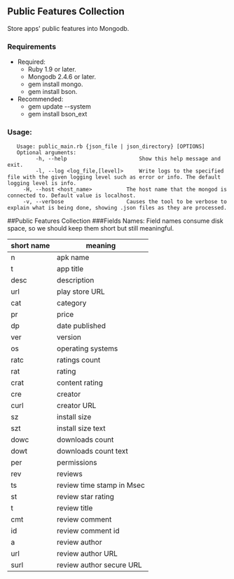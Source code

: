 ## Public Features Collection
Store apps' public features into Mongodb.

### Requirements
* Required:
  * Ruby 1.9 or later.
  * Mongodb 2.4.6 or later.
  * gem install mongo.
  * gem install bson.
* Recommended:
  * gem update --system
  * gem install bson_ext

### Usage:
```
   Usage: public_main.rb {json_file | json_directory} [OPTIONS]
   Optional arguments: 
         -h, --help                       Show this help message and exit.
         -l, --log <log_file,[level]>     Write logs to the specified file with the given logging level such as error or info. The default logging level is info.
	 -H, --host <host_name>           The host name that the mongod is connected to. Default value is localhost.
	 -v, --verbose                    Causes the tool to be verbose to explain what is being done, showing .json files as they are processed.
```

##Public Features Collection
###Fields Names:
Field names consume disk space, so we should keep them short but still meaningful.

|short name |  meaning                  |
|-----------|---------------------------|
| n         | apk name                  |
| t         | app title                 |
| desc      | description               |
| url       | play store URL            |
| cat       | category                  |
| pr        | price                     |
| dp        | date published            |
| ver       | version                   |
| os        | operating systems         |
| ratc      | ratings count             |
| rat       | rating                    |
| crat      | content rating            |
| cre       | creator                   |
| curl      | creator URL               |
| sz        | install size              |
| szt       | install size text         |
| dowc      | downloads count           |
| dowt      | downloads count text      |
| per       | permissions               |
| rev       | reviews                   |
| ts        | review time stamp in Msec |
| st        | review star rating        |
| t         | review title              |
| cmt       | review comment            |
| id        | review comment id         |
| a         | review author             |
| url       | review author URL         |
| surl      | review author secure URL  |

